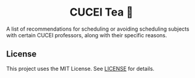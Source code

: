 <h1 align='center'>CUCEI Tea 🍵</h1>
A list of recommendations for scheduling or avoiding scheduling subjects with certain CUCEI professors, along with their specific reasons.

## License
This project uses the MIT License. See [LICENSE](LICENSE) for details.
